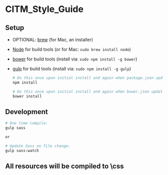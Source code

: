 # CITM_Style_Guide


## Setup
* OPTIONAL: [brew](http://brew.sh/) (for Mac, an installer)
* [Node](http://nodejs.org) for build tools (or for Mac: `sudo brew install node`)
* [bower](http://bower.io/) for build tools (install via: `sudo npm install -g bower`)
* [gulp](http://gulpjs.org) for build tools (install via: `sudo npm install -g gulp`)

  ```zsh
  # Do this once upon initial install and again when package.json updates.
  npm install

  # Do this once upon initial install and again when bower.json updates.
  bower install
  ```


## Development

  ```zsh
  # One time compile:
  gulp sass

  or 

  # Update Sass on file change:
  gulp sass:watch

  ```

## All resources will be compiled to \css